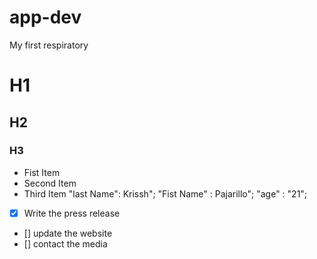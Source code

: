 
# app-dev
My first respiratory
# H1
## H2
### H3
- Fist Item
- Second Item
- Third Item
"last Name": Krissh";
"Fist Name" : Pajarillo";
"age" : "21";
 - [x] Write the press release
 - [] update the website
 - [] contact the media


